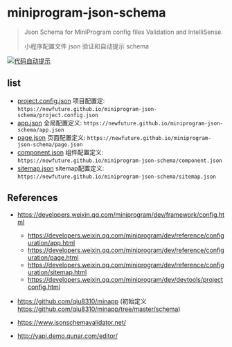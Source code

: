 # miniprogram-json-schema

> Json Schema for MiniProgram config files Validation and IntelliSense.
>
> 小程序配置文件 json 验证和自动提示 schema

[![代码自动提示](https://user-images.githubusercontent.com/6290356/57195589-154ac300-6f87-11e9-8933-83d6784d5c2d.gif)](https://github.com/NewFuture/miniprogram-json-schema/issues/4)

## list

-   [project.config.json](project.config.json) 项目配置定: `https://newfuture.github.io/miniprogram-json-schema/project.config.json`
-   [app.json](app.json) 全局配置定义: `https://newfuture.github.io/miniprogram-json-schema/app.json`
-   [page.json](page.json) 页面配置定义: `https://newfuture.github.io/miniprogram-json-schema/page.json`
-   [component.json](component.json) 组件配置定义: `https://newfuture.github.io/miniprogram-json-schema/component.json`
-   [sitemap.json](sitemap.json) sitemap配置定义: `https://newfuture.github.io/miniprogram-json-schema/sitemap.json`


## References
-   https://developers.weixin.qq.com/miniprogram/dev/framework/config.html
    -   https://developers.weixin.qq.com/miniprogram/dev/reference/configuration/app.html
    -   https://developers.weixin.qq.com/miniprogram/dev/reference/configuration/page.html
    -   https://developers.weixin.qq.com/miniprogram/dev/reference/configuration/sitemap.html
    -   https://developers.weixin.qq.com/miniprogram/dev/devtools/projectconfig.html

-   https://github.com/qiu8310/minapp (初始定义 https://github.com/qiu8310/minapp/tree/master/schema)

-   https://www.jsonschemavalidator.net/

-   http://yapi.demo.qunar.com/editor/
